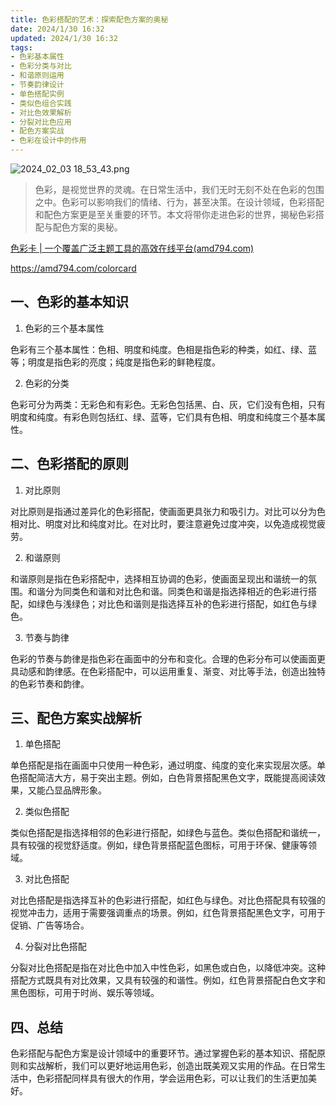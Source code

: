 ```yaml
---
title: 色彩搭配的艺术：探索配色方案的奥秘
date: 2024/1/30 16:32
updated: 2024/1/30 16:32
tags:
- 色彩基本属性
- 色彩分类与对比
- 和谐原则运用
- 节奏韵律设计
- 单色搭配实例
- 类似色组合实践
- 对比色效果解析
- 分裂对比色应用
- 配色方案实战
- 色彩在设计中的作用
---
```


<img src="https://static.cmdragon.cn/blog/images/2024_02_03 18_53_43.png@blog" title="2024_02_03 18_53_43.png" alt="2024_02_03 18_53_43.png"/>


> 色彩，是视觉世界的灵魂。在日常生活中，我们无时无刻不处在色彩的包围之中。色彩可以影响我们的情绪、行为，甚至决策。在设计领域，色彩搭配和配色方案更是至关重要的环节。本文将带你走进色彩的世界，揭秘色彩搭配与配色方案的奥秘。

[色彩卡 | 一个覆盖广泛主题工具的高效在线平台(amd794.com)](https://amd794.com/colorcard)

https://amd794.com/colorcard

## 一、色彩的基本知识

1. 色彩的三个基本属性

色彩有三个基本属性：色相、明度和纯度。色相是指色彩的种类，如红、绿、蓝等；明度是指色彩的亮度；纯度是指色彩的鲜艳程度。

2. 色彩的分类

色彩可分为两类：无彩色和有彩色。无彩色包括黑、白、灰，它们没有色相，只有明度和纯度。有彩色则包括红、绿、蓝等，它们具有色相、明度和纯度三个基本属性。

## 二、色彩搭配的原则

1. 对比原则

对比原则是指通过差异化的色彩搭配，使画面更具张力和吸引力。对比可以分为色相对比、明度对比和纯度对比。在对比时，要注意避免过度冲突，以免造成视觉疲劳。

2. 和谐原则

和谐原则是指在色彩搭配中，选择相互协调的色彩，使画面呈现出和谐统一的氛围。和谐分为同类色和谐和对比色和谐。同类色和谐是指选择相近的色彩进行搭配，如绿色与浅绿色；对比色和谐则是指选择互补的色彩进行搭配，如红色与绿色。

3. 节奏与韵律

色彩的节奏与韵律是指色彩在画面中的分布和变化。合理的色彩分布可以使画面更具动感和韵律感。在色彩搭配中，可以运用重复、渐变、对比等手法，创造出独特的色彩节奏和韵律。

## 三、配色方案实战解析

1. 单色搭配

单色搭配是指在画面中只使用一种色彩，通过明度、纯度的变化来实现层次感。单色搭配简洁大方，易于突出主题。例如，白色背景搭配黑色文字，既能提高阅读效果，又能凸显品牌形象。

2. 类似色搭配

类似色搭配是指选择相邻的色彩进行搭配，如绿色与蓝色。类似色搭配和谐统一，具有较强的视觉舒适度。例如，绿色背景搭配蓝色图标，可用于环保、健康等领域。

3. 对比色搭配

对比色搭配是指选择互补的色彩进行搭配，如红色与绿色。对比色搭配具有较强的视觉冲击力，适用于需要强调重点的场景。例如，红色背景搭配黑色文字，可用于促销、广告等场合。

4. 分裂对比色搭配

分裂对比色搭配是指在对比色中加入中性色彩，如黑色或白色，以降低冲突。这种搭配方式既具有对比效果，又具有较强的和谐性。例如，红色背景搭配白色文字和黑色图标，可用于时尚、娱乐等领域。

## 四、总结

色彩搭配与配色方案是设计领域中的重要环节。通过掌握色彩的基本知识、搭配原则和实战解析，我们可以更好地运用色彩，创造出既美观又实用的作品。在日常生活中，色彩搭配同样具有很大的作用，学会运用色彩，可以让我们的生活更加美好。
